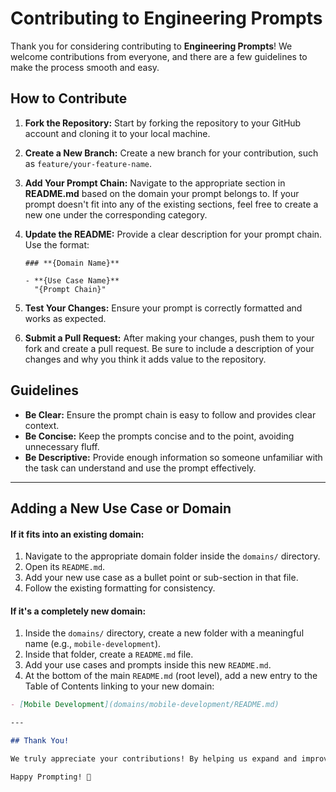 # Contributing to Engineering Prompts

Thank you for considering contributing to **Engineering Prompts**! We welcome contributions from everyone, and there are a few guidelines to make the process smooth and easy.

## How to Contribute

1. **Fork the Repository:**
   Start by forking the repository to your GitHub account and cloning it to your local machine.

2. **Create a New Branch:**
   Create a new branch for your contribution, such as `feature/your-feature-name`.

3. **Add Your Prompt Chain:**
   Navigate to the appropriate section in **README.md** based on the domain your prompt belongs to. If your prompt doesn't fit into any of the existing sections, feel free to create a new one under the corresponding category.

4. **Update the README:**
   Provide a clear description for your prompt chain. Use the format:

   ```
   ### **{Domain Name}**

   - **{Use Case Name}**  
     "{Prompt Chain}"
   ```

5. **Test Your Changes:**
   Ensure your prompt is correctly formatted and works as expected.

6. **Submit a Pull Request:**
   After making your changes, push them to your fork and create a pull request. Be sure to include a description of your changes and why you think it adds value to the repository.

## Guidelines

* **Be Clear:** Ensure the prompt chain is easy to follow and provides clear context.
* **Be Concise:** Keep the prompts concise and to the point, avoiding unnecessary fluff.
* **Be Descriptive:** Provide enough information so someone unfamiliar with the task can understand and use the prompt effectively.

---

## Adding a New Use Case or Domain

#### If it fits into an existing domain:
1. Navigate to the appropriate domain folder inside the `domains/` directory.
2. Open its `README.md`.
3. Add your new use case as a bullet point or sub-section in that file.
4. Follow the existing formatting for consistency.

#### If it's a completely new domain:
1. Inside the `domains/` directory, create a new folder with a meaningful name (e.g., `mobile-development`).
2. Inside that folder, create a `README.md` file.
3. Add your use cases and prompts inside this new `README.md`.
4. At the bottom of the main `README.md` (root level), add a new entry to the Table of Contents linking to your new domain:

```md
- [Mobile Development](domains/mobile-development/README.md)

---

## Thank You!

We truly appreciate your contributions! By helping us expand and improve this collection of prompts, you’re making it easier for developers to work more efficiently and with less effort.

Happy Prompting! 🚀